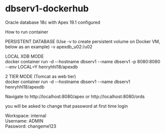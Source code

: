# dbserv1-dockerhub

Oracle database 18c with Apex 19.1 configured  

How to run container  

PERSISTENT DATABASE (Use -v to create persistent volume on Docker VM, below as an example)
-v apexdb_u02:/u02

LOCAL XDB MODE  
docker container run -d --hostname dbserv1 --name dbserv1 -p 8080:8080 --env LOCAL=Y henryhhl18/apexdb  

2 TIER MODE (Tomcat as web tier)  
docker container run -d --hostname dbserv1 --name dbserv1 henryhhl18/apexdb  


Navigate to http://localhost:8080/apex or http://localhost:8080/ords  

you will be asked to change that password at first time login  

Workspace: internal  
Username: ADMIN  
Password: changeme123  
